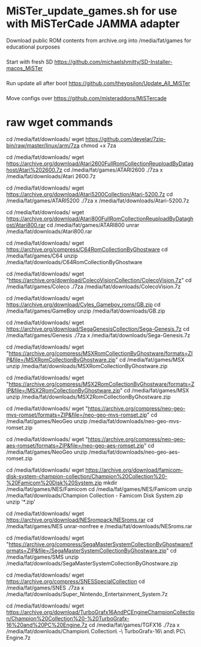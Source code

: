 # MiSTer_update_games.sh for use with MiSTerCade JAMMA adapter

Download public ROM contents from archive.org into /media/fat/games for educational purposes 

### 
Start with fresh SD
https://github.com/michaelshmitty/SD-Installer-macos_MiSTer

###
Run update all after boot
https://github.com/theypsilon/Update_All_MiSTer

###
Move configs over
https://github.com/misteraddons/MiSTercade

# raw wget commands
cd /media/fat/downloads/
wget https://github.com/develar/7zip-bin/raw/master/linux/arm/7za
chmod +x 7za

cd /media/fat/downloads/
wget https://archive.org/download/Atari2600FullRomCollectionReuploadByDataghost/Atari%202600.7z
cd /media/fat/games/ATARI2600
./7za x /media/fat/downloads/Atari 2600.7z

cd /media/fat/downloads/
wget https://archive.org/download/Atari5200Collection/Atari-5200.7z
cd /media/fat/games/ATARI5200
./7za x /media/fat/downloads/Atari-5200.7z

cd /media/fat/downloads/
wget https://archive.org/download/Atari800FullRomCollectionReuploadByDataghost/Atari800.rar
cd /media/fat/games/ATARI800
unrar /media/fat/downloads/Atari800.rar

cd /media/fat/downloads/
wget https://archive.org/compress/C64RomCollectionByGhostware
cd /media/fat/games/C64
unzip /media/fat/downloads/C64RomCollectionByGhostware

cd /media/fat/downloads/
wget "https://archive.org/download/ColecoVisionCollection/ColecoVision.7z"
cd /media/fat/games/Coleco
./7za /media/fat/downloads/ColecoVision.7z

cd /media/fat/downloads/
wget https://archive.org/download/Cyles_Gameboy_roms/GB.zip
cd /media/fat/games/GameBoy
unzip /media/fat/downloads/GB.zip

cd /media/fat/downloads/
wget https://archive.org/download/SegaGenesisCollection/Sega-Genesis.7z
cd /media/fat/games/Genesis
./7za x /media/fat/downloads/Sega-Genesis.7z

cd /media/fat/downloads/
wget "https://archive.org/compress/MSXRomCollectionByGhostware/formats=ZIP&file=/MSXRomCollectionByGhostware.zip"
cd /media/fat/games/MSX
unzip /media/fat/downloads/MSXRomCollectionByGhostware.zip

cd /media/fat/downloads/
wget "https://archive.org/compress/MSX2RomCollectionByGhostware/formats=ZIP&file=/MSX2RomCollectionByGhostware.zip"
cd /media/fat/games/MSX
unzip /media/fat/downloads/MSX2RomCollectionByGhostware.zip

cd /media/fat/downloads/
wget "https://archive.org/compress/neo-geo-mvs-romset/formats=ZIP&file=/neo-geo-mvs-romset.zip"
cd /media/fat/games/NeoGeo
unzip /media/fat/downloads/neo-geo-mvs-romset.zip

cd /media/fat/downloads/
wget "https://archive.org/compress/neo-geo-aes-romset/formats=ZIP&file=/neo-geo-aes-romset.zip"
cd /media/fat/games/NeoGeo
unzip /media/fat/downloads/neo-geo-aes-romset.zip

cd /media/fat/downloads/
wget https://archive.org/download/famicom-disk-system-champion-collection/Champion%20Collection%20-%20Famicom%20Disk%20System.zip
mkdir /media/fat/games/NES/Famicom
cd /media/fat/games/NES/Famicom
unzip /media/fat/downloads/Champion Collection - Famicom Disk System.zip
unzip '*.zip'

cd /media/fat/downloads/
wget https://archive.org/download/NESrompack/NESroms.rar
cd /media/fat/games/NES
unrar-nonfree e /media/fat/downloads/NESroms.rar

cd /media/fat/downloads/
wget "https://archive.org/compress/SegaMasterSystemCollectionByGhostware/formats=ZIP&file=/SegaMasterSystemCollectionByGhostware.zip"
cd /media/fat/games/SMS
unzip /media/fat/downloads/SegaMasterSystemCollectionByGhostware.zip

cd /media/fat/downloads/
wget https://archive.org/compress/SNESSpecialCollection
cd /media/fat/games/SNES
./7za x /media/fat/downloads/Super_Nintendo_Entertainment_System.7z

cd /media/fat/downloads/
wget https://archive.org/download/TurboGrafx16AndPCEngineChampionCollection/Champion%20Collection%20-%20TurboGrafx-16%20and%20PC%20Engine.7z
cd /media/fat/games/TGFX16
./7za x /media/fat/downloads/Champion\ Collection\ -\ TurboGrafx-16\ and\ PC\ Engine.7z 
